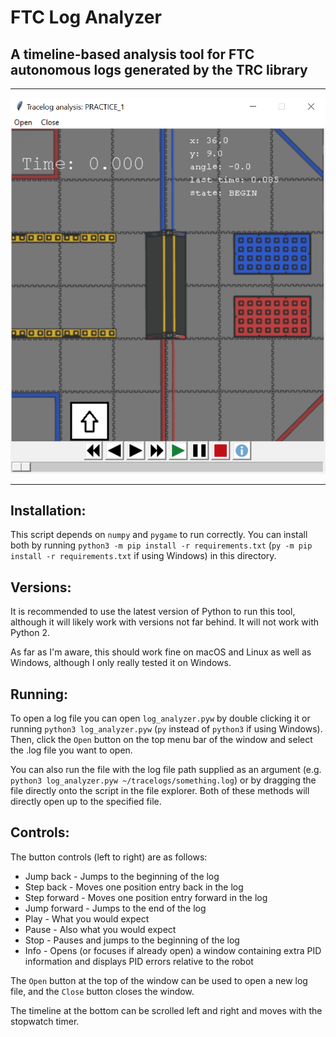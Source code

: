 # FTC Log Analyzer

## A timeline-based analysis tool for FTC autonomous logs generated by the TRC library

---
![demo window](assets/demo.png "A screenshot of an active log analysis")

---

## Installation:
This script depends on `numpy` and `pygame` to run correctly. You can install both by running `python3 -m pip install -r requirements.txt` (`py -m pip install -r requirements.txt` if using Windows) in this directory.

## Versions:
It is recommended to use the latest version of Python to run this tool, although it will likely work with versions not far behind. It will not work with Python 2.

As far as I'm aware, this should work fine on macOS and Linux as well as Windows, although I only really tested it on Windows.

## Running:
To open a log file you can open `log_analyzer.pyw` by double clicking it or running `python3 log_analyzer.pyw` (`py` instead of `python3` if using Windows). Then, click the `Open` button on the top menu bar of the window and select the .log file you want to open.

You can also run the file with the log file path supplied as an argument (e.g. `python3 log_analyzer.pyw ~/tracelogs/something.log`) or by dragging the file directly onto the script in the file explorer. Both of these methods will directly open up to the specified file.

## Controls:
The button controls (left to right) are as follows:

* Jump back - Jumps to the beginning of the log
* Step back - Moves one position entry back in the log
* Step forward - Moves one position entry forward in the log
* Jump forward - Jumps to the end of the log
* Play - What you would expect
* Pause - Also what you would expect
* Stop - Pauses and jumps to the beginning of the log
* Info - Opens (or focuses if already open) a window containing extra PID information and displays PID errors relative to the robot

The `Open` button at the top of the window can be used to open a new log file, and the `Close` button closes the window.

The timeline at the bottom can be scrolled left and right and moves with the stopwatch timer.